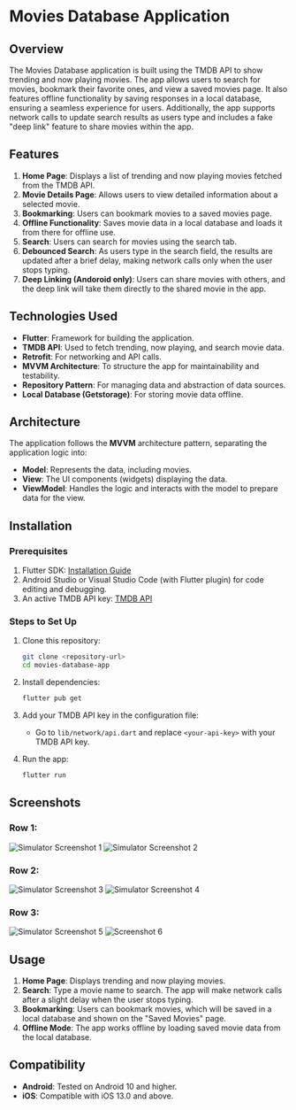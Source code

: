 


# Movies Database Application

## Overview

The Movies Database application is built using the TMDB API to show trending and now playing movies. The app allows users to search for movies, bookmark their favorite ones, and view a saved movies page. It also features offline functionality by saving responses in a local database, ensuring a seamless experience for users. Additionally, the app supports network calls to update search results as users type and includes a fake "deep link" feature to share movies within the app.

## Features

1. **Home Page**: Displays a list of trending and now playing movies fetched from the TMDB API.
2. **Movie Details Page**: Allows users to view detailed information about a selected movie.
3. **Bookmarking**: Users can bookmark movies to a saved movies page.
4. **Offline Functionality**: Saves movie data in a local database and loads it from there for offline use.
5. **Search**: Users can search for movies using the search tab.
6. **Debounced Search**: As users type in the search field, the results are updated after a brief delay, making network calls only when the user stops typing.
7. **Deep Linking (Andoroid only)**: Users can share movies with others, and the deep link will take them directly to the shared movie in the app.

## Technologies Used

* **Flutter**: Framework for building the application.
* **TMDB API**: Used to fetch trending, now playing, and search movie data.
* **Retrofit**: For networking and API calls.
* **MVVM Architecture**: To structure the app for maintainability and testability.
* **Repository Pattern**: For managing data and abstraction of data sources.
* **Local Database (Getstorage)**: For storing movie data offline.

## Architecture

The application follows the **MVVM** architecture pattern, separating the application logic into:

* **Model**: Represents the data, including movies.
* **View**: The UI components (widgets) displaying the data.
* **ViewModel**: Handles the logic and interacts with the model to prepare data for the view.

## Installation

### Prerequisites

1. Flutter SDK: [Installation Guide](https://flutter.dev/docs/get-started/install)
2. Android Studio or Visual Studio Code (with Flutter plugin) for code editing and debugging.
3. An active TMDB API key: [TMDB API](https://www.themoviedb.org/documentation/api)

### Steps to Set Up

1. Clone this repository:

   ```bash
   git clone <repository-url>
   cd movies-database-app
   ```

2. Install dependencies:

   ```bash
   flutter pub get
   ```

3. Add your TMDB API key in the configuration file:

   * Go to `lib/network/api.dart` and replace `<your-api-key>` with your TMDB API key.

4. Run the app:

   ```bash
   flutter run
   ```

## Screenshots

### Row 1:
![Simulator Screenshot 1](https://github.com/user-attachments/assets/99b1849e-87b6-46b5-9ebc-fbe1972c7b40)
![Simulator Screenshot 2](https://github.com/user-attachments/assets/3b5a3556-597c-4c68-b1d4-7ad8e03dc5d4)

### Row 2:
![Simulator Screenshot 3](https://github.com/user-attachments/assets/505dbf10-b20c-417a-b285-908830b46aec)
![Simulator Screenshot 4](https://github.com/user-attachments/assets/7a918389-b834-4bb1-aef8-ec678a8d169d)

### Row 3:
![Simulator Screenshot 5](https://github.com/user-attachments/assets/8fa84e7e-a28e-4432-a125-b28b249e2ce0)
![Screenshot 6](https://github.com/user-attachments/assets/17db5c54-912e-4f46-b68b-ced2ea7e2b35)





## Usage

1. **Home Page**: Displays trending and now playing movies.
2. **Search**: Type a movie name to search. The app will make network calls after a slight delay when the user stops typing.
3. **Bookmarking**: Users can bookmark movies, which will be saved in a local database and shown on the "Saved Movies" page.
4. **Offline Mode**: The app works offline by loading saved movie data from the local database.

## Compatibility

* **Android**: Tested on Android 10 and higher.
* **iOS**: Compatible with iOS 13.0 and above.
